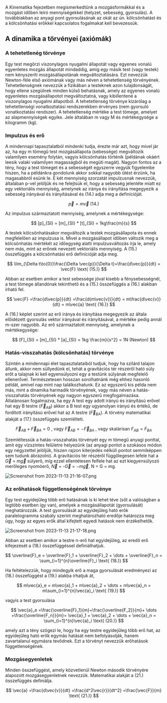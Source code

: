A Kinematika fejezetben megismerkedtünk a mozgásformákkal és a mozgást időben leíró mennyiségekkel (helyzet, sebesség, gyorsulás). A továbbiakban az anyagi pont gyorsulásának az okát az ún. kölcsönhatást és a kölcsönhatási erőkkel kapcsolatos fogalmakat kell bevezessük.

## A dinamika a törvényei (axiómák)

### A tehetetlenég törvénye

Egy test megőrzi viszonylagos nyugalmi állapotát vagy egyenes vonalú egyenletes mozgás állapotát mindaddig, amig egy másik test (vagy testek) nem kényszeríti mozgásállapotának megváltoztatására. Ezt nevezzük Newton-féle első axiómának vagy más néven a tehetetlenség törvényének.
Tehetetlenségnek nevezzük a fizikában a testeknek azon tulajdonságát, hogy ellene szegülnek minden külső behatásnak, amely az egyenes vonalú egyenletes mozgásállapotot megváltoztatná, vagy kibillentené a viszonylagos nyugalmi állapotból.
A tehetetlenség törvénye kizárólag a tehetetlenségi vonatkoztatási rendszerekben érvényes (nem gyorsuló vonatkoztatási rendszer).
A tehetetlenség mértéke a test tömege, amelyet az alapmennyiségek egyike. Jele általában m vagy M és mértékegysége a kilogramm (kg).

### Impulzus és erő

A mindennapi tapasztalatból mindenki tudja, érezte már azt, hogy mivel jár az, ha egy m tömegű test mozgásállapota (sebessége) megváltozik valamilyen esemény folytán, vagyis kölcsönhatás történik (példának okáért leesik valaki valamilyen magasságból és megüti magát).
Nagyon fontos az a tény, hogy a test tömeget és a sebességét egyszerre vegyük figyelembe hiszen, ha a példánkra gondolunk akkor sokkal nagyobb ütést érzünk, ha magasabbról esünk le. E két mennyiség szorzatát impulzusnak nevezzük, általában p-vel jelöljük és ne felejtsük el, hogy a sebesség jelenléte miatt ez egy vektoriális mennyiség, amelynek az iránya és irányítása megegyezik a sebesség irányával és irányításával és (14.) adja meg a definícióját.

$$
\vec{p} = m\vec{v} \text{ (14.)}
$$

Az impulzus származtatott mennyiség, amelynek a mértékegysége:

$$
[p]_{SI} = [m]_{SI} * [t]_{SI} = 1kg\frac{m}{s}
$$

A testek kölcsönhatásakor megváltozik a testek mozgásállapota és ennek megfelelően az impulzusa is. Mivel a mozgásállapot időben változik meg a kölcsönhatás mértékét az időegység alatti impulzusváltozás írja le, amely nem más, mint az erőnek nevezett vektoriális mennyiség. A (15.) összefüggés a kölcsönhatási erő definícióját adja meg.

$$
\lim_{\Delta t\to{0}}\frac{\Delta \vec{p}}{\Delta t}=\frac{d\vec{p}}{dt} = \vec{F} \text{ (15.)}
$$

Abban az esetben amikor a test sebessége jóval kisebb a fénysebességnél, a test tömege állandónak tekinthető és a (15.) összefüggés a (16.) alakban írható fel.

$$
\vec{F} =\frac{d\vec{p}}{dt} =\frac{d(m\vec{v})}{dt} = m\frac{d\vec{v}}{dt} = m\vec{a} \text{ (16.)}
$$

A (16.) képlet szerint az erő iránya és irányítása megegyezik az általa előidézett gyorsulás vektor irányával és irányításával, a mértéke pedig annál m-szer nagyobb.
Az erő származtatott mennyiség, amelynek a mértékegysége:

$$
[F]_{SI} = [m]_{SI} * [a]_{SI} = 1kg \frac{m}{s^2} = 1N (Newton)
$$

### Hatás-visszahatás (kölcsönhatás) törvénye

Szintén a mindennapi élet tapasztalataiból tudjuk, hogy ha szilárd talajon állunk, akkor nem süllyedünk el, tehát a gravitációs tér részéről ható súly erőt a talajnak ki kell egyensúlyozni egy a testünk súlyának megfelelő ellenerővel. Természetesen hosszan sorolhatnánk még ehhez hasonló példát, amivel nap mint nap találkozhatunk. Ez az egyszerű kis példa nem más, mint a dinamika harmadik törvényének, vagy más néven a hatás-visszahatás törvényének egy nagyon egyszerű megfogalmazása. Általánosan fogalmazva, ha egy A test egy adott irányú és irányítású erővel hat egy B testre ($\vec{F}_{AB}$) akkor a B test egy ugyanolyan irányú és értékű, de fordított irányítású erővel hat az A testre ($\vec{F}_{BA}$). A törvény matematikai alakját a (17.) összefüggés szemlélteti.

$$
\vec{F}_{AB} + \vec{F}_{BA} = 0\text{ , vagy } \vec{F}_{AB} = -\vec{F}_{BA}\text{ , vagy skalárisan }F_{AB} = F_{BA}
$$

Szemléltessük a hatás-visszahatás törvényét egy m tömegű anyagi ponttal, amit egy vízszintes felületre helyezünk (az anyagi pontot a szokásos módon egy négyzettel jelöljük, hiszen rajzon kiterjedés nélküli pontot semmiképpen sem tudunk ábrázolni). A gravitációs tér részéről függőlegesen lefele hat a $\vec{G}$ = $m\vec{g}$ súlyerő, míg ezzel ellentétesen felfele hat az ezt kiegyensúlyozó merőleges nyomóerő, $\vec{N}$ = -$\vec{G}$ = $-m\vec{g}$, N = G = mg.

![Screenshot from 2023-11-13 21-16-07.png](Screenshot_from_2023-11-13_21-16-07.png)

### Az erőhatások függetlenségének törvénye

Egy test egyidejűleg több erő hatásának is ki lehet téve (sőt a valóságban a legtöbb esetben így van), amelyek a mozgásállapotát (gyorsulását) meghatározzák. A test gyorsulását az egyidejűleg ható erők paralelogramma szabály szerint meghatározható eredője határozza meg úgy, hogy az egyes erők által kifejtett egyedi hatások nem érzékelhetők.

![Screenshot from 2023-11-13 21-17-18.png](Screenshot_from_2023-11-13_21-17-18.png)

Abban az esetben amikor a testre n-erő hat egyidejűleg, az eredő erő kifejezését a (18.) összefüggéssel definiálhatjuk.

$$
\overline{F}_e = \overline{F}_1 + \overline{F}_2 + \dots + \overline{F}_n = \sum_{i=1}^{n}\overline{F}_i \text{ (18.)}
$$

Ha feltételezzük, hogy mindegyik erő a maga gyorsulását eredményezi az (18.)
összefüggést a (19.) alakba írhatjuk át,

$$
m\vec{a}_e = m\vec{a}_1 + m\vec{a}_2 + \dots + m\vec{a}_n = m\sum_{i=1}^{n}\vec{a}_i \text{ (19.)}
$$

vagyis a test gyorsulása

$$
\vec{a}_e =\frac{\overline{F}_1}{m}+\frac{\overline{F_2}}{m}+ \dots +\frac{\overline{F_n}}{m}= \vec{a}_1 + \vec{a}_2 + \dots + \vec{a}_n = \sum_{i=1}^{n}\vec{a}_i \text{ (20.)}
$$

amely azt a tény szögezi le, hogy ha egy testre egyidejűleg több erő hat, az egyidejűleg ható erők egymás hatását nem befolyásolják, hanem zavartalanul egymásra tevődnek. Ezt a törvényt nevezzük erőhatások függetlenségének.

### Mozgásegyenletek

Minden összefüggést, amely közvetlenül Newton második törvényére alapozott mozgásegyenletnek nevezzük. Matematikai alakját a (21.) összefüggés definiálja.

$$
\vec{a} =\frac{d\vec{v}}{dt} =\frac{d^2\vec{r}}{dt^2} =\frac{\vec{F}}{m} \text{ (21.)}
$$
